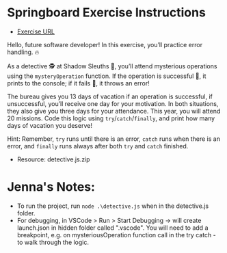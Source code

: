 # Springboard Exercise Instructions

- [Exercise URL](https://lessons.springboard.com/Error-Handling-Exercise-1e3ced40aba349228f596675e9daf68a)

Hello, future software developer! In this exercise, you’ll practice error handling. 🔥

As a detective 🕵️ at Shadow Sleuths 🥷, you’ll attend mysterious operations using the `mysteryOperation` function. If the operation is successful 🍻, it prints to the console; if it fails 🦹, it throws an error!

The bureau gives you 13 days of vacation if an operation is successful, if unsuccessful, you’ll receive one day for your motivation. In both situations, they also give you three days for your attendance. This year, you will attend 20 missions. Code this logic using `try`/`catch`/`finally`, and print how many days of vacation you deserve!

Hint: Remember, `try` runs until there is an error, `catch` runs when there is an error, and `finally` runs always after both `try` and `catch` finished.

- Resource: detective.js.zip

# Jenna's Notes:

- To run the project, run `node .\detective.js` when in the detective.js folder.
- For debugging, in VSCode > Run > Start Debugging -> will create launch.json in hidden folder called ".vscode". You will need to add a breakpoint, e.g. on mysteriousOperation function call in the try catch - to walk through the logic.
